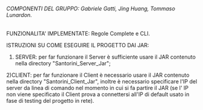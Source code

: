 ###### COMPONENTI DEL GRUPPO: Gabriele Gatti, Jing Huang, Tommaso Lunardon.
FUNZIONALITA' IMPLEMENTATE: Regole Complete e CLI.

ISTRUZIONI SU COME ESEGUIRE IL PROGETTO DAI JAR: 

1) SERVER: per far funzionare il Server è sufficiente usare il JAR contenuto nella directory "Santorini_Server_Jar";


2)CLIENT: per far funzionare il Client è necessario usare il JAR contenuto nella directory "Santorini_Client_Jar", inoltre è necessario specificare l'IP del server da linea di comando nel momento in cui si fa partire il JAR (se l' IP non viene specificato il Client prova a connettersi all'IP di default usato in fase di testing del progetto in rete).
